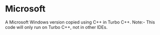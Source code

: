 # Microsoft
A Microsoft Windows version copied using C++ in Turbo C++.
Note:- This code will only run on Turbo C++, not in other IDEs.
